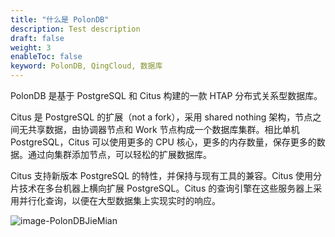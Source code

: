 ```yaml
---
title: "什么是 PolonDB"
description: Test description
draft: false
weight: 3
enableToc: false
keyword: PolonDB, QingCloud, 数据库
---
```


PolonDB 是基于 PostgreSQL 和 Citus 构建的一款 HTAP 分布式关系型数据库。

Citus 是 PostgreSQL 的扩展（not a fork），采用 shared nothing 架构，节点之间无共享数据，由协调器节点和 Work 节点构成一个数据库集群。相比单机 PostgreSQL，Citus 可以使用更多的 CPU 核心，更多的内存数量，保存更多的数据。通过向集群添加节点，可以轻松的扩展数据库。

Citus 支持新版本 PostgreSQL 的特性，并保持与现有工具的兼容。Citus 使用分片技术在多台机器上横向扩展 PostgreSQL。Citus 的查询引擎在这些服务器上采用并行化查询，以便在大型数据集上实现实时的响应。

![image-PolonDBJieMian](../../_images/image-PolonDBJieMian.png)